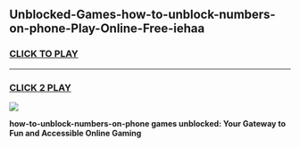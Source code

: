 
## Unblocked-Games-how-to-unblock-numbers-on-phone-Play-Online-Free-iehaa
<h3>
<a href="https://premium76.site?title=how-to-unblock-numbers-on-phone&ref=26A">CLICK TO PLAY</a></h3>
<hr>

<h3>
<a href="https://premium76.site?title=how-to-unblock-numbers-on-phone&ref=26A">CLICK 2 PLAY</a>
  
</h3>

<a href="https://premium76.site?title=how-to-unblock-numbers-on-phone&ref=26A"><img src="https://clearcache.store/games.png"></a>


**how-to-unblock-numbers-on-phone games unblocked: Your Gateway to Fun and Accessible Online Gaming**
